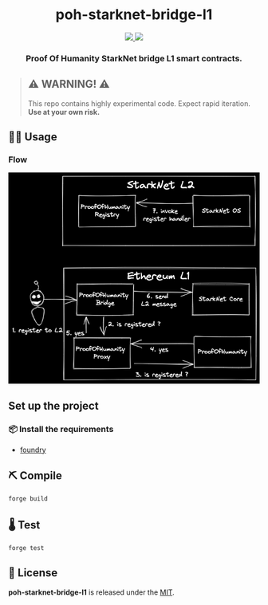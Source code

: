 <div align="center">
  <h1 align="center">poh-starknet-bridge-l1</h1>
  <p align="center">
    <a href="https://github.com/abdelhamidbakhta">
        <img src="https://img.shields.io/badge/Github-4078c0?style=for-the-badge&logo=github&logoColor=white">
    </a>
    <a href="https://twitter.com/intent/follow?screen_name=dimahledba">
        <img src="https://img.shields.io/badge/Twitter-1DA1F2?style=for-the-badge&logo=twitter&logoColor=white">
    </a>       
  </p>
  <h3 align="center">Proof Of Humanity StarkNet bridge L1 smart contracts.</h3>
</div>

> ## ⚠️ WARNING! ⚠️
>
> This repo contains highly experimental code.
> Expect rapid iteration.
> **Use at your own risk.**

## 🏄‍♂️ Usage

### Flow

![Flow](resources/img/PoH-bridge-register-on-L2.png)

## Set up the project

### 📦 Install the requirements

- [foundry](https://book.getfoundry.sh/)

## ⛏️ Compile

```bash
forge build
```

## 🌡️ Test

```bash
forge test
```

## 📄 License

**poh-starknet-bridge-l1** is released under the [MIT](LICENSE).
